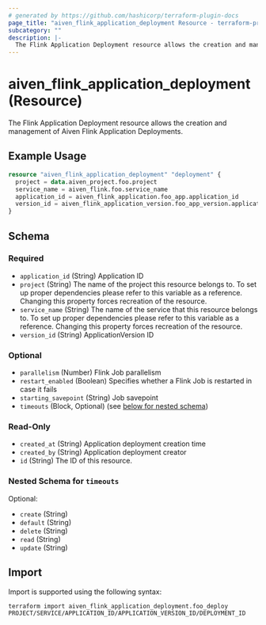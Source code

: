 ```yaml
---
# generated by https://github.com/hashicorp/terraform-plugin-docs
page_title: "aiven_flink_application_deployment Resource - terraform-provider-aiven"
subcategory: ""
description: |-
  The Flink Application Deployment resource allows the creation and management of Aiven Flink Application Deployments.
---
```


# aiven_flink_application_deployment (Resource)

The Flink Application Deployment resource allows the creation and management of Aiven Flink Application Deployments.

## Example Usage

```terraform
resource "aiven_flink_application_deployment" "deployment" {
  project = data.aiven_project.foo.project
  service_name = aiven_flink.foo.service_name
  application_id = aiven_flink_application.foo_app.application_id
  version_id = aiven_flink_application_version.foo_app_version.application_version_id
}
```

<!-- schema generated by tfplugindocs -->
## Schema

### Required

- `application_id` (String) Application ID
- `project` (String) The name of the project this resource belongs to. To set up proper dependencies please refer to this variable as a reference. Changing this property forces recreation of the resource.
- `service_name` (String) The name of the service that this resource belongs to. To set up proper dependencies please refer to this variable as a reference. Changing this property forces recreation of the resource.
- `version_id` (String) ApplicationVersion ID

### Optional

- `parallelism` (Number) Flink Job parallelism
- `restart_enabled` (Boolean) Specifies whether a Flink Job is restarted in case it fails
- `starting_savepoint` (String) Job savepoint
- `timeouts` (Block, Optional) (see [below for nested schema](#nestedblock--timeouts))

### Read-Only

- `created_at` (String) Application deployment creation time
- `created_by` (String) Application deployment creator
- `id` (String) The ID of this resource.

<a id="nestedblock--timeouts"></a>
### Nested Schema for `timeouts`

Optional:

- `create` (String)
- `default` (String)
- `delete` (String)
- `read` (String)
- `update` (String)

## Import

Import is supported using the following syntax:

```shell
terraform import aiven_flink_application_deployment.foo_deploy PROJECT/SERVICE/APPLICATION_ID/APPLICATION_VERSION_ID/DEPLOYMENT_ID
```
